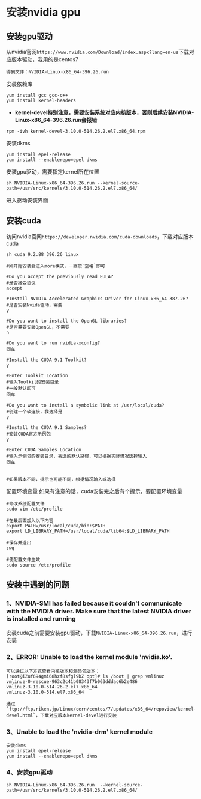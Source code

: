 # 安装nvidia gpu
## 安装gpu驱动
从nvidia官网`https://www.nvidia.com/Download/index.aspx?lang=en-us`下载对应版本驱动，我用的是centos7

```
得到文件：NVIDIA-Linux-x86_64-396.26.run
```

安装依赖库
```
yum install gcc gcc-c++
yum install kernel-headers
```

+ **kernel-devel特别注意，需要安装系统对应内核版本，否则后续安装NVIDIA-Linux-x86_64-396.26.run会报错**

```
rpm -ivh kernel-devel-3.10.0-514.26.2.el7.x86_64.rpm
```

安装dkms
```
yum install epel-release
yum install --enablerepo=epel dkms
```

安装gpu驱动，需要指定kernel所在位置
```
sh NVIDIA-Linux-x86_64-396.26.run --kernel-source-path=/usr/src/kernels/3.10.0-514.26.2.el7.x86_64/
```

进入驱动安装界面

## 安装cuda

访问nvidia官网`https://developer.nvidia.com/cuda-downloads`，下载对应版本cuda
```
sh cuda_9.2.88_396.26_linux

#刚开始安装会进入more模式，一直按`空格`即可

#Do you accept the previously read EULA?
#是否接受协议
accept

#Install NVIDIA Accelerated Graphics Driver for Linux-x86_64 387.26?
#是否安装Nvida驱动，需要
y

#Do you want to install the OpenGL libraries?
#是否需要安装OpenGL，不需要
n

#Do you want to run nvidia-xconfig?
回车

#Install the CUDA 9.1 Toolkit?
y

#Enter Toolkit Location
#输入Toolkit的安装目录
#一般默认即可
回车

#Do you want to install a symbolic link at /usr/local/cuda?
#创建一个软连接，我选择是
y

#Install the CUDA 9.1 Samples?
#安装CUDA官方示例包
y

#Enter CUDA Samples Location
#输入示例包的安装目录，我选的默认路径，可以根据实际情况选择输入
回车


#如果版本不同，提示也可能不同，根据情况输入或选择
```

配置环境变量
如果有注意的话，cuda安装完之后有个提示，要配置环境变量
```
#修改系统配置文件
sudo vim /etc/profile

#在最后面加入以下内容
export PATH=/usr/local/cuda/bin:$PATH
export LD_LIBRARY_PATH=/usr/local/cuda/lib64:$LD_LIBRARY_PATH

#保存并退出
:wq

#使配置文件生效
sudo source /etc/profile
```


## 安装中遇到的问题

### 1、NVIDIA-SMI has failed because it couldn't communicate with the NVIDIA driver. Make sure that the latest NVIDIA driver is installed and running

安装cuda之前需要安装gpu驱动，下载`NVIDIA-Linux-x86_64-396.26.run`，进行安装

### 2、ERROR: Unable to load the kernel module 'nvidia.ko'.

```
可以通过以下方式查看内核版本和源码包版本：
[root@iZuf694gmi68hzf8sfgl9bZ opt]# ls /boot | grep vmlinuz
vmlinuz-0-rescue-963c2c41b08343f7b063dddac6b2e486
vmlinuz-3.10.0-514.26.2.el7.x86_64
vmlinuz-3.10.0-514.el7.x86_64

通过`ftp://ftp.riken.jp/Linux/cern/centos/7/updates/x86_64/repoview/kernel-devel.html`，下载对应版本kernel-devel进行安装
```

### 3、Unable to load the 'nvidia-drm' kernel module
```
安装dkms
yum install epel-release
yum install --enablerepo=epel dkms
```

### 4、安装gpu驱动

```
sh NVIDIA-Linux-x86_64-396.26.run  --kernel-source-path=/usr/src/kernels/3.10.0-514.26.2.el7.x86_64/
```

